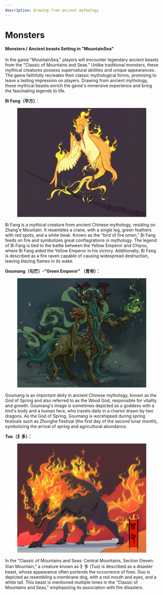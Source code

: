 ```yaml
---
description: Drawing from ancient mythology
---
```


# Monsters

#### **Monsters /** **Ancient beasts** **Setting in "MountainSea"**

In the game "MountainSea," players will encounter legendary ancient beasts from the "Classic of Mountains and Seas." Unlike traditional monsters, these mythical creatures possess supernatural abilities and unique appearances. The game faithfully recreates their classic mythological forms, promising to leave a lasting impression on players. Drawing from ancient mythology, these mythical beasts enrich the game's immersive experience and bring the fascinating legends to life.

**Bi Fang（毕方）**：

<figure><img src="../../.gitbook/assets/毕方 (1).jpg" alt=""><figcaption></figcaption></figure>

Bi Fang is a mythical creature from ancient Chinese mythology, residing on Zhang'e Mountain. It resembles a crane, with a single leg, green feathers with red spots, and a white beak. Known as the "bird of fire omen," Bi Fang feeds on fire and symbolizes great conflagrations in mythology. The legend of Bi Fang is tied to the battle between the Yellow Emperor and Chiyou, where Bi Fang aided the Yellow Emperor in his victory. Additionally, Bi Fang is described as a fire raven capable of causing widespread destruction, leaving blazing flames in its wake.



**Goumang（句芒）-"Green Emperor" （青帝）：**

<figure><img src="../../.gitbook/assets/句芒 (1).jpg" alt=""><figcaption></figcaption></figure>

Goumang is an important deity in ancient Chinese mythology, known as the God of Spring and also referred to as the Wood God, responsible for vitality and growth. Goumang's image is sometimes depicted as a goddess with a bird's body and a human face, who travels daily in a chariot drawn by two dragons. As the God of Spring, Goumang is worshipped during spring festivals such as Zhonghe Festival (the first day of the second lunar month), symbolizing the arrival of spring and agricultural abundance.



&#x20;**Tuo（犭多）：**

<figure><img src="../../.gitbook/assets/image (2).png" alt=""><figcaption></figcaption></figure>

In the "Classic of Mountains and Seas: Central Mountains, Section Eleven: Xian Mountain," a creature known as 犭多 (Tuo) is described as a disaster beast, whose appearance often portends the occurrence of fires. Duo is depicted as resembling a membrane dog, with a red mouth and eyes, and a white tail. This beast is mentioned multiple times in the "Classic of Mountains and Seas," emphasizing its association with fire disasters.
